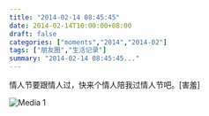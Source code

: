 ```yaml
---
title: "2014-02-14 08:45:45"
date: 2014-02-14T10:00:00+08:00
draft: false
categories: ["moments","2014","2014-02"]
tags: ["朋友圈","生活记录"]
summary: "2014-02-14 08:45:45..."
---
```


情人节要跟情人过，快来个情人陪我过情人节吧。[害羞]

![Media 1](/Moments/photos/2014-02-14/201402140845450.jpg)

